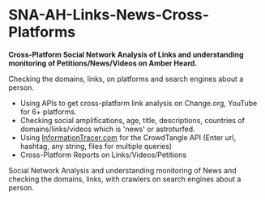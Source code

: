 # SNA-AH-Links-News-Cross-Platforms
<b>Cross-Platform Social Network Analysis of Links and understanding monitoring of Petitions/News/Videos on Amber Heard.</b>

Checking the domains, links, on platforms and search engines about a person. 
- Using APIs to get cross-platform link analysis on Change.org, YouTube for 6+ platforms. 
- Checking social amplifications, age, title, descriptions, countries of domains/links/videos which is 'news' or astroturfed.
- Using <a href="https://informationtracer.com">InformationTracer.com</a> for the CrowdTangle API (Enter url, hashtag, any string, files for multiple queries)
- Cross-Platform Reports on Links/Videos/Petitions

Social Network Analysis and understanding monitoring of News and checking the domains, links, with crawlers on search engines about a person. 

